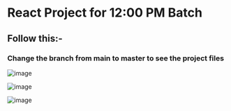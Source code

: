 # React Project for 12:00 PM Batch 
## Follow this:-
### Change the branch from main to master to see the project files

![image](https://github.com/rohit-kashyap-1/react-project-12-am/assets/108992334/6bcf5dad-3afb-4aa1-8e69-756c2c0b5ae6)

![image](https://github.com/rohit-kashyap-1/react-project-12-am/assets/108992334/471a16cb-b1c9-4373-8c96-71f86068cb04)

![image](https://github.com/rohit-kashyap-1/react-project-12-am/assets/108992334/6a6e518a-9533-40ba-99e2-5d2cd68c0e38)

